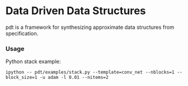 # Data Driven Data Structures

pdt is a framework for synthesizing approximate data structures from specification.

### Usage

Python stack example:
```
ipython -- pdt/examples/stack.py --template=conv_net --nblocks=1 --block_size=1 -u adam -l 0.01 --nitems=2
```

